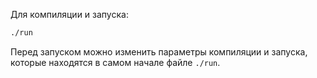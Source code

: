 Для компиляции и запуска:
```bash
./run
```

Перед запуском можно изменить параметры компиляции и запуска, которые находятся
в самом начале файле `./run`.
